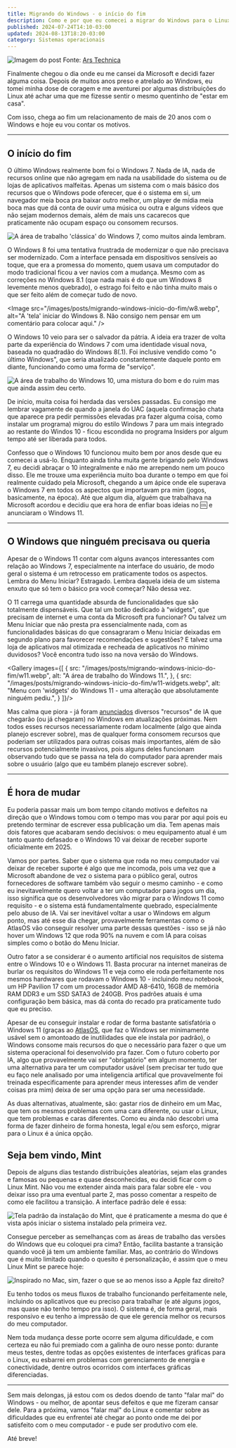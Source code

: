 ```yaml
---
title: Migrando do Windows - o início do fim
description: Como e por que eu comecei a migrar do Windows para o Linux
published: 2024-07-24T14:10-03:00
updated: 2024-08-13T18:20-03:00
category: Sistemas operacionais
---
```


<script lang="ts">
    import Image from "$lib/components/Image.svelte";
    import Gallery from "$lib/components/Gallery.svelte";
</script>

<Image src="/images/posts/migrando-windows-inicio-do-fim/hero.webp"
alt="Imagem do post">
Fonte: <a href="https://arstechnica.com/information-technology/2012/07/how-to-move-from-windows-to-linux/" target="_blank">
Ars Technica

</a>
</Image>

Finalmente chegou o dia onde eu me cansei da Microsoft e decidi fazer alguma coisa. Depois de muitos anos preso e atrelado ao Windows, eu tomei minha dose de coragem e me aventurei por algumas distribuições do Linux até achar uma que me fizesse sentir o mesmo quentinho de "estar em casa".

Com isso, chega ao fim um relacionamento de mais de 20 anos com o Windows e hoje eu vou contar os motivos.

---

## O início do fim

O último Windows realmente bom foi o Windows 7. Nada de IA, nada de recursos online que não agregam em nada na usabilidade do sistema ou de lojas de aplicativos malfeitas. Apenas um sistema com o mais básico dos recursos que o Windows pode oferecer, que é o sistema em si, um navegador meia boca pra baixar outro melhor, um player de mídia meia boca mas que dá conta de ouvir uma música ou outra e alguns vídeos que não sejam modernos demais, além de mais uns cacarecos que praticamente não ocupam espaço ou consomem recursos.

<Image 
    src="/images/posts/migrando-windows-inicio-do-fim/w7.webp"
    alt="A área de trabalho 'clássica' do Windows 7, como muitos ainda lembram."
/>

O Windows 8 foi uma tentativa frustrada de modernizar o que não precisava ser modernizado. Com a interface pensada em dispositivos sensíveis ao toque, que era a promessa do momento, quem usava um computador do modo tradicional ficou a ver navios com a mudança. Mesmo com as correções no Windows 8.1 (que nada mais é do que um Windows 8 levemente menos quebrado), o estrago foi feito e não tinha muito mais o que ser feito além de começar tudo de novo.

<Image
src="/images/posts/migrando-windows-inicio-do-fim/w8.webp",
alt="A 'tela' iniciar do Windows 8. Não consigo nem pensar em um comentário para colocar aqui."
/>

O Windows 10 veio para ser o salvador da pátria. A ideia era trazer de volta parte da experiência do Windows 7 com uma identidade visual nova, baseada no quadradão do Windows 8(.1). Foi inclusive vendido como "o último Windows", que seria atualizado constantemente daquele ponto em diante, funcionando como uma forma de "serviço".

<Image 
    src="/images/posts/migrando-windows-inicio-do-fim/w10.webp"
    alt="A área de trabalho do Windows 10, uma mistura do bom e do ruim mas que ainda assim deu certo."
/>

De início, muita coisa foi herdada das versões passadas. Eu consigo me lembrar vagamente de quando a janela do UAC (aquela confirmação chata que aparece pra pedir permissões elevadas pra fazer alguma coisa, como instalar um programa) migrou do estilo Windows 7 para um mais integrado ao restante do Windos 10 - ficou escondida no programa Insiders por algum tempo até ser liberada para todos.

Confesso que o Windows 10 funcionou muito bem por anos desde que eu comecei a usá-lo. Enquanto ainda tinha muita gente brigando pelo Windows 7, eu decidi abraçar o 10 integralmente e não me arrependo nem um pouco disso. Ele me trouxe uma experiência muito boa durante o tempo em que foi realmente cuidado pela Microsoft, chegando a um ápice onde ele superava o Windows 7 em todos os aspectos que importavam pra mim (jogos, basicamente, na época). Até que algum dia, alguém que trabalhava na Microsoft acordou e decidiu que era hora de enfiar boas ideias no 🆒 e anunciaram o Windows 11.

---

## O Windows que ninguém precisava ou queria

Apesar de o Windows 11 contar com alguns avanços interessantes com relação ao Windows 7, especialmente na interface do usuário, de modo geral o sistema é um retrocesso em praticamente todos os aspectos. Lembra do Menu Iniciar? Estragado. Lembra daquela ideia de um sistema enxuto que só tem o básico pra você começar? Não dessa vez.

O 11 carrega uma quantidade absurda de funcionalidades que são totalmente dispensáveis. Que tal um botão dedicado à "widgets", que precisam de internet e uma conta da Microsoft pra funcionar? Ou talvez um Menu Iniciar que não presta pra essencialmente nada, com as funcionalidades básicas do que consagraram o Menu Iniciar deixadas em segundo plano para favorecer recomendações e sugestões? E talvez uma loja de aplicativos mal otimizada e recheada de aplicativos no mínimo duvidosos? Você encontra tudo isso na nova versão do Windows.

<Gallery images={[
{
src: "/images/posts/migrando-windows-inicio-do-fim/w11.webp",
alt: "A área de trabalho do Windows 11.",
},
{
src: "/images/posts/migrando-windows-inicio-do-fim/w11-widgets.webp",
alt: "Menu com 'widgets' do Windows 11 - uma alteração que absolutamente ninguém pediu.",
}
]}/>

Mas calma que piora - já foram <a href="https://news.microsoft.com/pt-br/trazendo-o-poder-da-ia-para-o-windows-11-desbloqueando-uma-nova-era-de-produtividade-para-clientes-e-desenvolvedores-com-o-windows-copilot-e-o-dev-home/" target="_blank">anunciados</a> diversos "recursos" de IA que chegarão (ou já chegaram) no Windows em atualizações próximas. Nem todos esses recursos necessariamente rodam localmente (algo que ainda planejo escrever sobre), mas de qualquer forma consomem recursos que poderiam ser utilizados para outras coisas mais importantes, além de são recursos potencialmente invasivos, pois alguns deles funcionam observando tudo que se passa na tela do computador para aprender mais sobre o usuário (algo que eu também planejo escrever sobre).

---

## É hora de mudar

Eu poderia passar mais um bom tempo citando motivos e defeitos na direção que o Windows tomou com o tempo mas vou parar por aqui pois eu pretendo terminar de escrever essa publicação um dia. Tem apenas mais dois fatores que acabaram sendo decisivos: o meu equipamento atual é um tanto quanto defasado e o Windows 10 vai deixar de receber suporte oficialmente em 2025.

Vamos por partes. Saber que o sistema que roda no meu computador vai deixar de receber suporte é algo que me incomoda, pois uma vez que a Microsoft abandone de vez o sistema para o público geral, outros fornecedores de software também vão seguir o mesmo caminho - e como eu inevitavelmente quero voltar a ter um computador para jogos um dia, isso significa que os desenvolvedores vão migrar para o Windows 11 como requisito - e o sistema está fundamentalmente quebrado, especialmente pelo abuso de IA. Vai ser inevitável voltar a usar o Windows em algum ponto, mas até esse dia chegar, provavelmente ferramentas como o AtlasOS vão conseguir resolver uma parte dessas questões - isso se já não hover um Windows 12 que roda 90% na nuvem e com IA para coisas simples como o botão do Menu Iniciar.

Outro fator a se considerar é o aumento artificial nos requisitos de sistema entre o Windows 10 e o Windows 11. Basta procurar na internet maneiras de burlar os requisitos do Windows 11 e veja como ele roda perfeitamente nos mesmos hardwares que rodavam o Windows 10 - incluindo meu notebook, um HP Pavilion 17 com um processador AMD A8-6410, 16GB de memória RAM DDR3 e um SSD SATA3 de 240GB. Pros padrões atuais é uma configuração bem básica, mas dá conta do recado pra praticamente tudo que eu preciso.

Apesar de eu conseguir instalar e rodar de forma bastante satisfatória o Windows 11 (graças ao <a href="https://atlasos.net/" target="_blank">AtlasOS</a>, que faz o Windows ser minimamente usável sem o amontoado de inutilidades que ele instala por padrão), o Windows consome mais recursos do que o necessário para fazer o que um sistema operacional foi desenvolvido pra fazer. Com o futuro coberto por IA, algo que provavelmente vai ser "obrigatório" em algum momento, ter uma alternativa para ter um computador usável (sem precisar ter tudo que eu faço nele analisado por uma inteligencia artifical que provavelmente foi treinada especificamente para aprender meus interesses afim de vender coisas pra mim) deixa de ser uma opção para ser uma necessidade.

As duas alternativas, atualmente, são: gastar rios de dinheiro em um Mac, que tem os mesmos problemas com uma cara diferente, ou usar o Linux, que tem problemas e caras diferentes. Como eu ainda não descobri uma forma de fazer dinheiro de forma honesta, legal e/ou sem esforço, migrar para o Linux é a única opção.

## Seja bem vindo, Mint

Depois de alguns dias testando distribuições aleatórias, sejam elas grandes e famosas ou pequenas e quase desconhecidas, eu decidi ficar com o Linux Mint. Não vou me extender ainda mais para falar sobre ele - vou deixar isso pra uma eventual parte 2, mas posso comentar a respeito de como ele facilitou a transição. A interface padrão dele é essa:

<Image
    src="/images/posts/migrando-windows-inicio-do-fim/mint-install.webp"
    alt="Tela padrão da instalação do Mint, que é praticamente a mesma do que é vista após iniciar o sistema instalado pela primeira vez."
/>

Consegue perceber as semelhanças com as áreas de trabalho das versões do Windows que eu coloquei pra cima? Então, facilita bastante a transição quando você já tem um ambiente familiar. Mas, ao contrário do Windows que é muito limitado quando o quesito é personalização, é assim que o meu Linux Mint se parece hoje:

<Image
    src="/images/posts/migrando-windows-inicio-do-fim/desktop.webp"
    alt="Inspirado no Mac, sim, fazer o que se ao menos isso a Apple faz direito?"
/>

Eu tenho todos os meus fluxos de trabalho funcionando perfeitamente nele, incluindo os aplicativos que eu preciso para trabalhar (e até alguns jogos, mas quase não tenho tempo pra isso). O sistema é, de forma geral, mais responsivo e eu tenho a impressão de que ele gerencia melhor os recursos do meu computador.

Nem toda mudança desse porte ocorre sem alguma dificuldade, e com certeza eu não fui premiado com a galinha de ouro nesse ponto: durante meus testes, dentre todas as opções existentes de interfaces gráficas para o Linux, eu esbarrei em problemas com gerenciamento de energia e conectividade, dentre outros ocorridos com interfaces gráficas diferenciadas.

---

Sem mais delongas, já estou com os dedos doendo de tanto "falar mal" do Windows - ou melhor, de apontar seus defeitos e que me fizeram cansar dele. Para a próxima, vamos "falar mal" do Linux e comentar sobre as dificuldades que eu enfrentei até chegar ao ponto onde me dei por satisfeito com o meu computador - e pude ser produtivo com ele.

Até breve!
